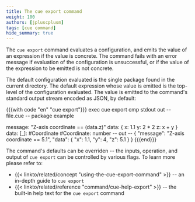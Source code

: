 ```yaml
---
title: The cue export command
weight: 100
authors: [jpluscplusm]
tags: [cue command]
hide_summary: true
---
```


The `cue export` command evaluates a configuration, and emits the value of an
expression if the value is concrete.
The command fails with an error message
if evaluation of the configuration is unsuccessful,
or if the value of the expression to be emitted is not concrete.

The default configuration evaluated is the single package found in the current directory.
The default expression whose value is emitted is the top-level of the configuration evaluated.
The value is emitted to the command's standard output stream encoded as JSON, by default:

{{{with code "en" "cue export"}}}
exec cue export
cmp stdout out
-- file.cue --
package example

message: "Z-axis coordinate == \(data.z)"
data: {
	x: 1.1
	y: 2 * 2
	z: x + y
}
data: [_]: #Coordinate
#Coordinate: number
-- out --
{
    "message": "Z-axis coordinate == 5.1",
    "data": {
        "x": 1.1,
        "y": 4,
        "z": 5.1
    }
}
{{{end}}}

The command's defaults can be overriden --
the inputs, operation, and output of `cue export` can be controlled by various flags.
To learn more please refer to:

- {{< linkto/related/concept "using-the-cue-export-command" >}} --
  an in-depth guide to `cue export`
- {{< linkto/related/reference "command/cue-help-export" >}} --
  the built-in help text for the `cue export` command
